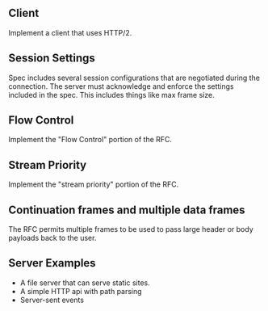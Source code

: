 
## Client
Implement a client that uses HTTP/2.

## Session Settings
Spec includes several session configurations that are negotiated during the connection.
The server must acknowledge and enforce the settings included in the spec. This 
includes things like max frame size.

## Flow Control
Implement the "Flow Control" portion of the RFC.

## Stream Priority
Implement the "stream priority" portion of the RFC.

## Continuation frames and multiple data frames
The RFC permits multiple frames to be used to pass large header or body payloads
back to the user.

## Server Examples
* A file server that can serve static sites.
* A simple HTTP api with path parsing
* Server-sent events

